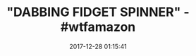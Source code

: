---
title: '"DABBING FIDGET SPINNER" - #wtfamazon'
name: Kids Dab Fidget Spinner T-Shirt Cool Dabbing Tee 10 Asphalt
date: '2017-12-28 01:15:41'
buy_now: >-
  https://www.amazon.com/Fidget-Spinner-T-Shirt-Dabbing-Asphalt/dp/B074D5HRYG?psc=1&SubscriptionId=AKIAIA5RBQIWQVTCUEUQ&tag=coldcutdeals-20&linkCode=xm2&camp=2025&creative=165953&creativeASIN=B074D5HRYG
description_markdown: |+
  Kids Dab Fidget Spinner T-Shirt Cool Dabbing Tee 10 Asphalt

    - This "Dab Fidget Spinner t shirt" is a fusion between the Fidget spinner and the Dab move.Every teenager and kid will love to sport this cool dab t shirt. Makes a perfect gift for a teenager or kid on a Birthday,Christmas or Halloween.

    - Our spinner dab tee shirt is designed to be FIT. For a more LOOSE FIT,please order a SIZE UP.This tshirt comes in all sizes for men,women,boys and girls.

    - Lightweight, Classic fit, Double-needle sleeve and bottom hem

tweet_id_str: '946187867361107969'
price: $17.99
you_save: ''
asin: B074D5HRYG
image: 'https://images-na.ssl-images-amazon.com/images/I/41BKByST15L.jpg'

---